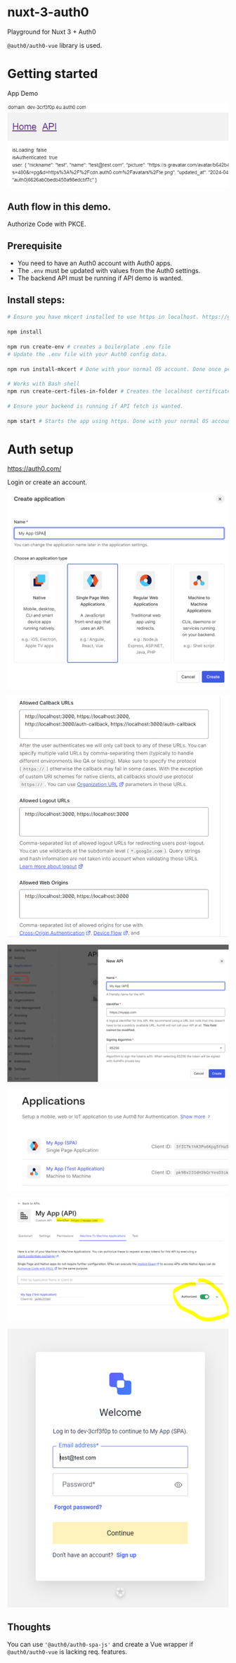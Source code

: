 # nuxt-3-auth0
Playground for Nuxt 3 + Auth0

`@auth0/auth0-vue` library is used.

# Getting started

App Demo

![app demo](./wiki/images/app-demo.png)

## Auth flow in this demo.

Authorize Code with PKCE.

## Prerequisite

- You need to have an Auth0 account with Auth0 apps.
- The `.env` must be updated with values from the Auth0 settings.
- The backend API must be running if API demo is wanted.

## Install steps:

```bash
# Ensure you have mkcert installed to use https in localhost. https://github.com/FiloSottile/mkcert

npm install

npm run create-env # creates a boilerplate .env file
# Update the .env file with your Auth0 config data.

npm run install-mkcert # Done with your normal OS account. Done once per OS, skip if has been done for your OS.

# Works with Bash shell
npm run create-cert-files-in-folder # Creates the localhost certificates.

# Ensure your backend is running if API fetch is wanted.

npm start # Starts the app using https. Done with your normal OS account.
```

# Auth setup

https://auth0.com/

Login or create an account.

![Create a new SPA application](./wiki/images/create-app-spa.png)

![url-setup-spa](./wiki/images/url-setup-spa.png)

![new-api.png](./wiki/images/new-api.png)

![applications-updated](./wiki/images/applications-updated.png)

![my-app-authorized](./wiki/images/my-app-authorized.png)

![login](./wiki/images/login.png)


## Thoughts

You can use `'@auth0/auth0-spa-js'` and create a Vue wrapper if `@auth0/auth0-vue` is lacking req. features.
